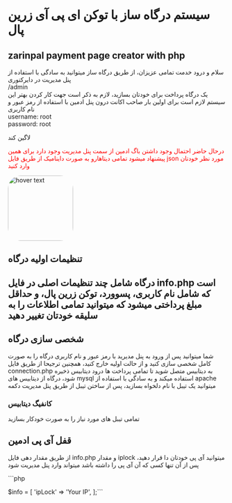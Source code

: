 
<h1>
  سیستم درگاه ساز با توکن ای پی آی زرین پال 
</h1>
<h2>zarinpal payment page creator with php</h2>

<p>
  سلام و درود خدمت تمامی عزیزان، از طریق درگاه ساز میتوانید به سادگی با استفاده از پنل مدیریت در دایرکتوری
  <br>
  /admin
  </br>
  یک درگاه پرداخت برای خودتان بسازید، لازم به ذکر است جهت کار کردن بهتر این سیستم لازم است برای اولین بار صاحب اکانت درون پنل ادمین با استفاده از رمز عبور و نام کاربری 
  </br>username: root
  </br>password: root

  لاگین کند

  <span style = "color:red;">درحال حاضر احتمال وجود داشتن باگ ادمین از سمت پنل مدیریت وجود دارد برای همین پیشنهاد میشود تمامی دیتاهارو به صورت داینامیک از طریق فایل json مورد نظر خودتان وارد کنید</span>
  <p>
  <img align="center" style="border-radius:30px;" src="https://bestbuyplus.ir/wp-content/uploads/2022/01/bestbuyplus.ir-zarinpal-main-1.png" width="150" title="hover text">
  </p>

  <h2>تنظیمات اولیه درگاه<h2>
  <p>
    درگاه شامل چند تنظیمات اصلی در فایل info.php است که شامل نام کاربری، پسوورد، توکن زرین پال، و حداقل مبلغ پرداختی میشود که میتوانید تمامی اطلاعات را به سلیقه خودتان تغییر دهید
  </p>

  <h2>شخصی سازی درگاه</h2>
  <p>
    شما میتوانید پس از ورود به پنل مدیرید با رمز عبور و نام کاربری درگاه را به صورت کامل شخصی سازی کنید و از حالت اولیه خارج کنید، همچنین ترجیحا از طریق فایل 
    </br>connection.php 
    به دیتابیس متصل شوید تا تمامی پرداخت ها درود دیتابیس ذخیره شود، درگاه از دیتابیس های mysql استفاده میکند و به سادگی با استفاده از apache میتوانید یک تیبل با نام دلخواه بسازید، پس از ساختن تیبل از طریق پنل مدیریت دکمه 
    <h3 color="green">کانفیگ دیتابیس</h3>
    تمامی تیبل های مورد نیاز را به صورت خودکار بسازید
  </p>

  <h2>قفل آی پی ادمین</h2>
  <p>
    از طریق مقدار دهی فایل info.php و مقدار iplock میتوانید آی پی خودتان دا قرار دهید، پس از آن تنها کسی که آن آی پی را داشته باشد میتواند وارد پنل مدیریت شود
  </p>
  ```php

  $info = [
  'ipLock' => 'Your IP', 
  ];```
</p>
